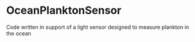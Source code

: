 # OceanPlanktonSensor
Code written in support of a light sensor designed to measure plankton in the ocean
